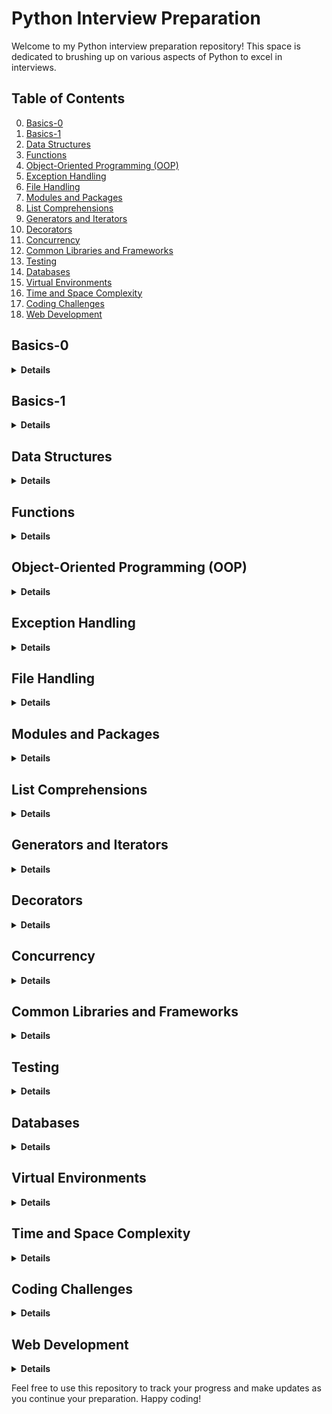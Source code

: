 # Python Interview Preparation

Welcome to my Python interview preparation repository! This space is dedicated to brushing up on various aspects of Python to excel in interviews.

## Table of Contents
0. [Basics-0](#basics-0)
1. [Basics-1](#basics-1)
2. [Data Structures](#data-structures)
3. [Functions](#functions)
4. [Object-Oriented Programming (OOP)](#object-oriented-programming-oop)
5. [Exception Handling](#exception-handling)
6. [File Handling](#file-handling)
7. [Modules and Packages](#modules-and-packages)
8. [List Comprehensions](#list-comprehensions)
9. [Generators and Iterators](#generators-and-iterators)
10. [Decorators](#decorators)
11. [Concurrency](#concurrency)
12. [Common Libraries and Frameworks](#common-libraries-and-frameworks)
13. [Testing](#testing)
14. [Databases](#databases)
15. [Virtual Environments](#virtual-environments)
16. [Time and Space Complexity](#time-and-space-complexity)
17. [Coding Challenges](#coding-challenges)
18. [Web Development](#web-development)

## Basics-0
<details>
<summary><strong> Details </strong></summary>

### What is Python, and how is it different from other programming languages?

**Answer:** Python is a high-level, interpreted programming language known for its <ins>readability</ins> and <ins>simplicity</ins>. It emphasizes code readability and allows programmers to express concepts in fewer lines of code than might be possible in languages such as C++ or Java. <ins>Python supports multiple programming paradigms, including procedural, object-oriented, and [functional programming](https://en.wikipedia.org/wiki/Functional_programming).</ins>

### Explain the differences between Python 2 and Python 3.

**Answer:** Python 2 and Python 3 are two major versions of the Python programming language. Python 3 was introduced as an upgrade to Python 2 with some significant changes to improve consistency and eliminate redundancy. Key differences include changes to print syntax (print is a function in Python 3), Unicode support, integer division, and various library updates. Python 2 reached its end of life on January 1, 2020, and developers are encouraged to use Python 3 for all new projects.

### What are the main features of Python?

**Answer:** Python has several key features:

- **Readability:** Python's syntax is clear and readable, making it an excellent language for beginners.
- **Versatility:** Python supports both procedural and object-oriented programming paradigms.
- **Interpretation:** It is an interpreted language, which means code execution occurs line by line.
- **Dynamic typing:** Variables are dynamically typed, allowing flexibility.
- **Extensive libraries:** Python has a rich standard library and numerous third-party libraries, facilitating diverse applications.
- **Community support:** Python has a large, active community contributing to its development and providing support.


<span style="color:red">### What are the different data types in Python?</span>

**Answer:** Python has various data types, including int (integer), str (string), float (floating-point), tuple, list, dict (dictionary), and bool (boolean).

#### Data Types

- Understanding and working with various data types:
  ```python
  # Example
  num = 42
  name = "John"
  coordinates = (10.5, 20.0)
  ```

#### Operators


- Utilizing operators for arithmetic, comparison, logical operations:
  ```python
  # Example
  result = 10 + 5  # Addition
  is_equal = (3 == 3)  # Comparison
  logical_result = True and False  # Logical AND
  ```

#### Variables

- Declaring and using variables to store values:
  ```python
  # Example
  age = 30
  message = f"My age is {age}."
  ```

#### Control Flow

- Implementing control flow structures such as if statements, loops:
  ```python
  # Example
  age = 30
  if age >= 18:
      print("You are an adult.")
  else:
      print("You are a minor.")
  
  # Loop example
  for i in range(5):
      print(i)
  ```
more examples in the file basics_0.py  

</details>

## Basics-1
<details>
<summary><strong> Details </strong></summary>

</details>

  
## Data Structures
<details>
<summary><strong> Details </strong></summary>

- Lists, tuples, dictionaries, sets

</details>

## Functions
<details>
<summary><strong> Details </strong></summary>

- Defining functions, parameters, return values

</details>

## Object-Oriented Programming (OOP)
<details>
<summary><strong> Details </strong></summary>

- Classes, objects, inheritance, encapsulation

</details>

## Exception Handling
<details>
<summary><strong> Details </strong></summary>

- try, except, else, finally blocks

</details>

## File Handling
<details>
<summary><strong> Details </strong></summary>

- Reading and writing to files, context managers

</details>

## Modules and Packages
<details>
<summary><strong> Details </strong></summary>

- Importing modules, creating packages

</details>

## List Comprehensions
<details>
<summary><strong> Details </strong></summary>

- Creating concise lists

</details>

## Generators and Iterators
<details>
<summary><strong> Details </strong></summary>

- Yield statement, iterating through generators

</details>

## Decorators
<details>
<summary><strong> Details </strong></summary>

- Defining and using decorators

</details>

## Concurrency
<details>
<summary><strong> Details </strong></summary>

- Threading vs. multiprocessing, GIL

</details>

## Common Libraries and Frameworks
<details>
<summary><strong> Details </strong></summary>

- Requests, NumPy, Pandas, Flask/Django

</details>

## Testing
<details>
<summary><strong> Details </strong></summary>

- Unit testing, pytest, test-driven development

</details>

## Databases
<details>
<summary><strong> Details </strong></summary>

- Basic SQL queries, SQLite, SQLAlchemy

</details>

## Virtual Environments
<details>
<summary><strong> Details </strong></summary>

- Using venv or virtualenv

</details>

## Time and Space Complexity
<details>
<summary><strong> Details </strong></summary>

- Big O notation, algorithm efficiency

</details>

## Coding Challenges
<details>
<summary><strong> Details </strong></summary>

- Practice on platforms like LeetCode, HackerRank

</details>

## Web Development
<details>
<summary><strong> Details </strong></summary>

- Basics of HTML, CSS, JavaScript (if relevant)
- Flask or Django (if relevant)

</details>


Feel free to use this repository to track your progress and make updates as you continue your preparation. Happy coding!
